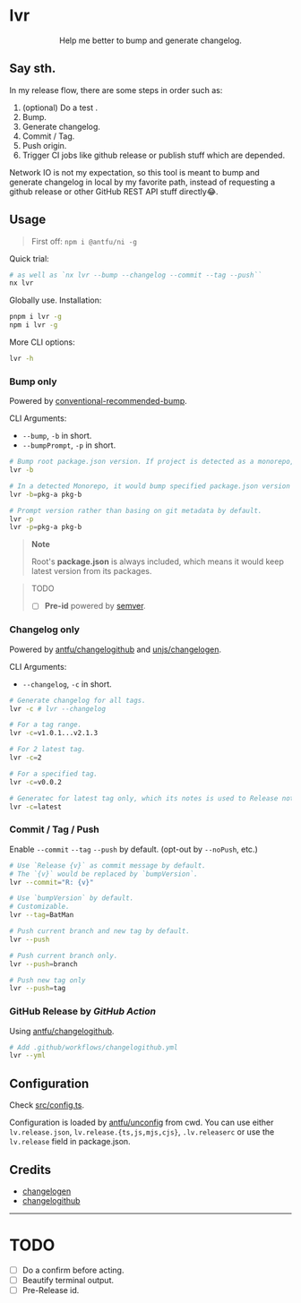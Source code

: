 # lvr

<p align=center>Help me better to bump and generate changelog.</p>

## Say sth.

In my release flow, there are some steps in order such as:
1. (optional) Do a test .
2. Bump.
3. Generate changelog.
3. Commit / Tag.
4. Push origin.
5. Trigger CI jobs like github release or publish stuff which are depended.

Network IO is not my expectation, so this tool is meant to bump and generate changelog in local by my favorite path, instead of requesting a github release or other GitHub REST API stuff directly😂.

## Usage

> First off: `npm i @antfu/ni -g`

Quick trial:
```bash
# as well as `nx lvr --bump --changelog --commit --tag --push``
nx lvr
```

Globally use. Installation:
```bash
pnpm i lvr -g
npm i lvr -g
```

More CLI options:
```bash
lvr -h
```

### Bump only

Powered by [conventional-recommended-bump](https://github.com/conventional-changelog/conventional-changelog/tree/master/packages/conventional-recommended-bump).

CLI Arguments:
- `--bump`, `-b` in short.
- `--bumpPrompt`, `-p` in short.

```bash
# Bump root package.json version. If project is detected as a monorepo, it would synchronize root version to other package.json in subdirectories.
lvr -b

# In a detected Monorepo, it would bump specified package.json version in subdirectories.
lvr -b=pkg-a pkg-b

# Prompt version rather than basing on git metadata by default.
lvr -p
lvr -p=pkg-a pkg-b
```

> **Note**
> 
> Root's **package.json** is always included, which means it would keep latest version from its packages.

> TODO
> - [ ] **Pre-id** powered by [semver](https://github.com/npm/node-semver).

### Changelog only

Powered by [antfu/changelogithub](https://github.com/antfu/changelogithub) and [unjs/changelogen](https://github.com/unjs/changelogen).

CLI Arguments:
- `--changelog`, `-c` in short.

```bash
# Generate changelog for all tags.
lvr -c # lvr --changelog

# For a tag range.
lvr -c=v1.0.1...v2.1.3

# For 2 latest tag.
lvr -c=2

# For a specified tag.
lvr -c=v0.0.2

# Generatec for latest tag only, which its notes is used to Release notes.
lvr -c=latest
```

### Commit / Tag / Push

Enable `--commit` `--tag` `--push` by default. (opt-out by `--noPush`, etc.)

```bash
# Use `Release {v}` as commit message by default.
# The `{v}` would be replaced by `bumpVersion`.
lvr --commit="R: {v}"

# Use `bumpVersion` by default.
# Customizable.
lvr --tag=BatMan

# Push current branch and new tag by default.
lvr --push

# Push current branch only.
lvr --push=branch

# Push new tag only
lvr --push=tag
```

### GitHub Release by *GitHub Action*

Using [antfu/changelogithub](https://github.com/antfu/changelogithub).

```bash
# Add .github/workflows/changelogithub.yml
lvr --yml
```

## Configuration

Check [src/config.ts](./src/config.ts).

Configuration is loaded by [antfu/unconfig](https://github.com/antfu/unconfig) from cwd. You can use either `lv.release.json`, `lv.release.{ts,js,mjs,cjs}`, `.lv.releaserc` or use the `lv.release` field in package.json.

## Credits

- [changelogen](https://github.com/unjs/changelogen)
- [changelogithub](https://github.com/antfu/changelogithub)

---

# TODO

- [ ] Do a confirm before acting.
- [ ] Beautify terminal output.
- [ ] Pre-Release  id.